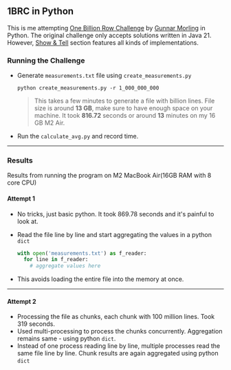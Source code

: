 ## 1BRC in Python
This is me attempting [One Billion Row Challenge](https://github.com/gunnarmorling/1brc/tree/main) by [Gunnar Morling](https://twitter.com/gunnarmorling) in Python. The original challenge only accepts solutions written in Java 21. However, [Show & Tell](https://github.com/gunnarmorling/1brc/discussions/categories/show-and-tell) section features all kinds of implementations.

### Running the Challenge
- Generate `measurements.txt` file using `create_measurements.py`
  
  ```
  python create_measurements.py -r 1_000_000_000
  ```
  >This takes a few minutes to generate a file with billion lines. File size is around **13 GB**, make sure to have enough space on your machine.
  It took **816.72** seconds or around **13** minutes on my 16 GB M2 Air.
- Run the `calculate_avg.py` and record time.
---

### Results
Results from running the program on M2 MacBook Air(16GB RAM with 8 core CPU)
#### Attempt 1
- No tricks, just basic python. It took 869.78 seconds and it's painful to look at.
- Read the file line by line and start aggregating the values in a python `dict`
  
  ```python
  with open('measurements.txt') as f_reader:
    for line in f_reader:
      # aggregate values here
  ```
- This avoids loading the entire file into the memory at once.
---
#### Attempt 2
- Processing the file as chunks, each chunk with 100 million lines. Took 319 seconds.
- Used multi-processing to process the chunks concurrently. Aggregation remains same - using python `dict`.
- Instead of one process reading line by line, multiple processes read the same file line by line. Chunk results are again aggregated using python `dict`
